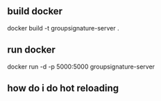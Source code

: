 ## build docker
docker build -t groupsignature-server .

## run docker
docker run -d -p 5000:5000 groupsignature-server

## how do i do hot reloading
